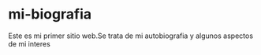 # mi-biografia
Este es mi primer sitio web.Se trata de mi autobiografia y algunos aspectos de mi interes
